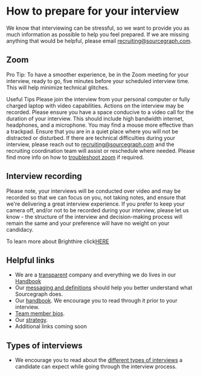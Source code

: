 # How to prepare for your interview

We know that interviewing can be stressful, so we want to provide you as much information as possible to help you feel prepared. If we are missing anything that would be helpful, please email recruiting@sourcegraph.com.

## Zoom

Pro Tip: To have a smoother experience, be in the Zoom meeting for your interview, ready to go, five minutes before your scheduled interview time. This will help minimize technical glitches.

Useful Tips
Please join the interview from your personal computer or fully charged laptop with video capabilities. Actions on the interview may be recorded.
Please ensure you have a space conducive to a video call for the duration of your interview. This should include high bandwidth internet, headphones, and a microphone.
You may find a mouse more effective than a trackpad.
Ensure that you are in a quiet place where you will not be distracted or disturbed.
If there are technical difficulties during your interview, please reach out to recruiting@sourcegraph.com and the recruiting coordination team will assist or reschedule where needed. ​Please find more info on how to [troubleshoot zoom](https://support.zoom.us/hc/en-us/sections/200305593-Troubleshooting) if required.

## Interview recording

Please note, your interviews will be conducted over video and may be recorded so that we can focus on you, not taking notes, and ensure that we're delivering a great interview experience. If you prefer to keep your camera off, and/or not to be recorded during your interview, please let us know - the structure of the interview and decision-making process will remain the same and your preference will have no weight on your candidacy.

To learn more about Brighthire click[HERE](https://about.sourcegraph.com/handbook/talent/hiring/guide_to_using_brighthire) 

## Helpful links

- We are a [transparent](../../../marketing/process/messaging.md) company and everything we do lives in our [Handbook](../../../../index.md)
- Our [messaging and definitions](../../../marketing/process/messaging.md) should help you better understand what Sourcegraph does.
- Our [handbook](https://handbook.sourcegraph.com). We encourage you to read through it prior to your interview.
- [Team member bios](../../../../team/index.md).
- Our [strategy](../../../../strategy-goals/strategy/index.md).
- Additional links coming soon

## Types of interviews

- We encourage you to read about the [different types of interviews](types_of_interviews.md) a candidate can expect while going through the interview process.
